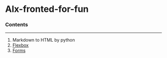 # Alx-fronted-for-fun

###  Contents
---
1. Markdown to HTML by python
2. [Flexbox]()
3. [Forms]()


